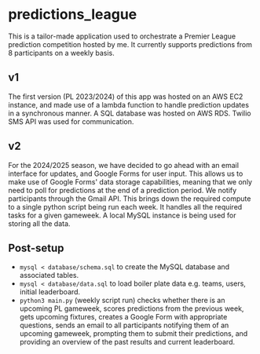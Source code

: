 # predictions_league
This is a tailor-made application used to orchestrate a Premier League prediction competition hosted by me. It currently supports predictions from 8 participants on a weekly basis.

## v1
The first version (PL 2023/2024) of this app was hosted on an AWS EC2 instance, and made use of a lambda function to handle prediction updates in a synchronous manner. A SQL database was hosted on AWS RDS. Twilio SMS API was used for communication.

## v2
For the 2024/2025 season, we have decided to go ahead with an email interface for updates, and Google Forms for user input. This allows us to make use of Google Forms' data storage capabilities, meaning that we only need to poll for predictions at the end of a prediction period. We notify participants through the Gmail API. This brings down the required compute to a single python script being run each week. It handles all the required tasks for a given gameweek. A local MySQL instance is being used for storing all the data.

## Post-setup
- `mysql < database/schema.sql` to create the MySQL database and associated tables.
- `mysql < database/data.sql` to load boiler plate data e.g. teams, users, initial leaderboard.
- `python3 main.py` (weekly script run) checks whether there is an upcoming PL gameweek, scores predictions from the previous week, gets upcoming fixtures, creates a Google Form with appropriate questions, sends an email to all participants notifying them of an upcoming gameweek, prompting them to submit their predictions, and providing an overview of the past results and current leaderboard.
